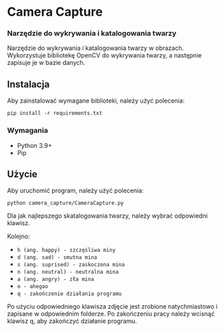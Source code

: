 # Camera Capture

### Narzędzie do wykrywania i katalogowania twarzy

Narzędzie do wykrywania i katalogowania twarzy w obrazach. Wykorzystuje bibliotekę OpenCV do wykrywania twarzy, a następnie zapisuje je w bazie danych.

## Instalacja

Aby zainstalować wymagane biblioteki, należy użyć polecenia:

`pip install -r requirements.txt`

### Wymagania

- Python 3.9+
- Pip

## Użycie

Aby uruchomić program, należy użyć polecenia:

`python camera_capture/CameraCapture.py`

Dla jak najlepszego skatalogowania twarzy, należy wybrać odpowiedni klawisz.

Kolejno:

- `h (ang. happy) - szczęśliwa miny`
- `d (ang. sad) - smutna mina`
- `s (ang. suprised) - zaskoczona mina`
- `n (ang. neutral) - neutralna mina`
- `a (ang. angry) - zła mina`
- `o - ahegao`
- `q - zakończenie działania programu`

Po użyciu odpowiedniego klawisza zdjęcie jest zrobione natychmiastowo i zapisane w odpowiednim folderze. Po zakończeniu pracy należy wcisnąć klawisz q, aby zakończyć działanie programu.
